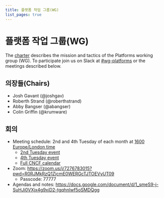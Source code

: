 ```yaml
---
title: 플랫폼 작업 그룹(WG)
list_pages: true
---
```

# 플랫폼 작업 그룹(WG)

The [charter](./charter) describes the mission and tactics of the Platforms working group (WG).
To participate join us on Slack at
[#wg-platforms](https://cloud-native.slack.com/archives/C020RHD43BP)
or the meetings described below.

## 의장들(Chairs)

* Josh Gavant (@joshgav)
* Roberth Strand (@roberthstrand)
* Abby Bangser (@abangser)
* Colin Griffin (@krumware)

## 회의

* Meeting schedule: 2nd and 4th Tuesday of each month at [1600 Europe/London time](https://www.timeanddate.com/worldclock/converter.html?iso=20240514T150000&p1=136)
    * [2nd Tuesday event](https://www.google.com/calendar/event?eid=cWE0ZHMyMThicDF1dDZsa3N2ZGlqYmt2Z2pfMjAyNDA1MTRUMTUwMDAwWiBsaW51eGZvdW5kYXRpb24ub3JnX281YXZqbHZ0MmNhZTlicTdhOTVlbWM0NzQwQGc&ctz=UTC)
    * [4th Tuesday event](https://www.google.com/calendar/event?eid=NGhyOHY1ZWVrbDliODY3bXU5ZnRtYWo0ZGdfMjAyNDA1MjhUMTYwMDAwWiBsaW51eGZvdW5kYXRpb24ub3JnX281YXZqbHZ0MmNhZTlicTdhOTVlbWM0NzQwQGc&ctz=UTC)
    * [Full CNCF calendar](https://calendar.google.com/calendar/u/0/embed?src=linuxfoundation.org_o5avjlvt2cae9bq7a95emc4740@group.calendar.google.com)
* Zoom: https://zoom.us/j/7276783015?pwd=R0RJMkRzQ1ZjcmE0WERGcTJTOEVyUT09
    * Passcode: 77777
* Agendas and notes: <https://docs.google.com/document/d/1_smeS9-j-SuHJi0VXjx4g9xiD2-tgqhnlwf5oSMDQgg>

